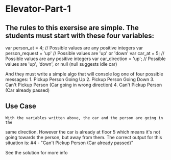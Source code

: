 Elevator-Part-1
===============

The rules to this exersise are simple. The students must start with these
four variables:
---
var person_at = 4;				// Possible values are any positive integers
var person_request = 'up'		// Possible values are 'up' or 'down'
var car_at = 5;					// Possible values are any positive integers
var car_direction = 'up';		// Possible values are 'up', 'down', or null (null suggests idle car)


And they must write a simple algo that will console log one of four possible messages:
	1. Pickup Person Going Up
	2. Pickup Person Going Down
	3. Can't Pickup Person (Car going in wrong direction)
	4. Can't Pickup Person (Car already passed)

Use Case
--

    With the variables written above, the car and the person are going in the
same direction. However the car is already at floor 5 which means it's not
going towards the person, but away from them. The correct output for this
situation is: #4 - "Can't Pickup Person (Car already passed)"

See the solution for more info

